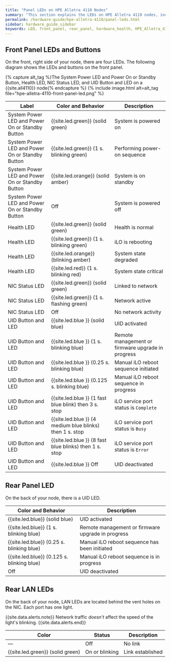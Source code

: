 ```yaml
---
title: "Panel LEDs on HPE Alletra 4110 Nodes"
summary: "This section explains the LEDs on HPE Alletra 4110 nodes, including front panel LEDs and buttons and rear panel LEDs."
permalink: /hardware-guide/hpe-alletra-4110/panel-leds.html
sidebar: hardware_guide_sidebar
keywords: LED, front_panel, rear_panel, hardware_health, HPE_Alletra_4110, HPE, Alletra, 4110
---
```


## Front Panel LEDs and Buttons
On the front, right side of your node, there are four LEDs.  The following diagram shows the LEDs and buttons on the front panel.

{% capture alt_tag %}The System Power LED and Power On or Standby Button, Health LED, NIC Status LED, and UID Button and LED on a {{site.all4110}} node{% endcapture %}
{% include image.html alt=alt_tag file="hpe-alletra-4110-front-panel-led.png" %}

| Label                                           | Color and Behavior                                       | Description                                       |
| ----------------------------------------------- | -------------------------------------------------------- | ------------------------------------------------- |
| System Power LED and Power On or Standby Button | {{site.led.green}} (solid green)                         | System is powered on                              |
| System Power LED and Power On or Standby Button | {{site.led.green}} (1 s. blinking green)                 | Performing power-on sequence                      |
| System Power LED and Power On or Standby Button | {{site.led.orange}} (solid amber)                        | System is on standby                              |
| System Power LED and Power On or Standby Button | Off                                                      | System is powered off                             |
| Health LED                                      | {{site.led.green}} (solid green)                         | Health is normal                                  |
| Health LED                                      | {{site.led.green}} (1 s. blinking green)                 | iLO is rebooting                                  |
| Health LED                                      | {{site.led.orange}} (blinking amber)                     | System state degraded                             |
| Health LED                                      | {{site.led.red}} (1 s. blinking red)                     | System state critical                             |
| NIC Status LED                                  | {{site.led.green}} (solid green)                         | Linked to network                                 |
| NIC Status LED                                  | {{site.led.green}} (1 s. flashing green)                 | Network active                                    |
| NIC Status LED                                  | Off                                                      | No network activity                               |
| UID Button and LED                              | {{site.led.blue }} (solid blue)                          | UID activated                                     |
| UID Button and LED                              | {{site.led.blue }} (1 s. blinking blue)                  | Remote management or firmware upgrade in progress |
| UID Button and LED                              | {{site.led.blue }} (0.25 s. blinking blue)               | Manual iLO reboot sequence initiated              |
| UID Button and LED                              | {{site.led.blue }} (0.125 s. blinking blue)              | Manual iLO reboot sequence in progress            |
| UID Button and LED                              | {{site.led.blue }} (1 fast blue blink) then 3 s. stop    | iLO service port status is `Complete`             |
| UID Button and LED                              | {{site.led.blue }} (4 medium blue blinks) then 1 s. stop | iLO service port status is `Busy`                 |
| UID Button and LED                              | {{site.led.blue }} (8 fast blue blinks) then 1 s. stop   | iLO service port status is `Error`                |
| UID Button and LED                              | {{site.led.blue }} Off                                   | UID deactivated                                   |


## Rear Panel LED
On the back of your node, there is a UID LED.

| Color and Behavior                         | Description                                       |
| ------------------------------------------ | ------------------------------------------------- |
| {{site.led.blue}} (solid blue)             | UID activated                                     |
| {{site.led.blue}} (1 s. blinking blue)     | Remote management or firmware upgrade in progress |
| {{site.led.blue}} (0.25 s. blinking blue)  | Manual iLO reboot sequence has been initiated     |
| {{site.led.blue}} (0.125 s. blinking blue) | Manual iLO reboot sequence is in progress         |
| Off                                        | UID deactivated                                   |


## Rear LAN LEDs
On the back of your node, LAN LEDs are located behind the vent holes on the NIC. Each port has one light.

{{site.data.alerts.note}}
Network traffic <em>doesn't</em> affect the speed of the light's blinking.
{{site.data.alerts.end}}

| Color                            | Status             | Description      |
| -------------------------------- | ------------------ | ---------------- |
| &#8212;                          | Off                | No link          |
| {{site.led.green}} (solid green) | On or blinking     | Link established |
